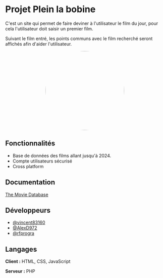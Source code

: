 
# Projet Plein la bobine

C'est un site qui permet de faire deviner à l'utilisateur le film du jour, pour cela l'utilisateur doit saisir un premier film.

Suivant le film entré, les points communs avec le film recherché seront affichés afin d'aider l'utilisateur.

<p align="center">
  <img src="https://github.com/vincent83160/projet-web/assets/125886242/18aea64b-1e00-4fcc-9902-a2c19cafab94" width="250" style="border-radius:50%">
</p>

## Fonctionnalités

- Base de données des films allant jusqu'à 2024.
- Compte utilisateurs sécurisé
- Cross platform


## Documentation

[The Movie Database](https://www.themoviedb.org/)


## Développeurs

- [@vincent83160](https://github.com/vincent83160)
- [@AlexD972](https://github.com/AlexD972)
- [@rfprogra](https://github.com/rfprogra)


## Langages

**Client :** HTML, CSS, JavaScript

**Serveur :** PHP

